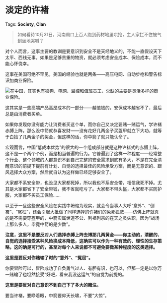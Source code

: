 # 淡定的许褚

Tags: **Society**, **Clan**

> 如何看待10月31日，河南周口上百人跑到药材地里哄抢，主人家拦不住被气到坐地哭喊？



对个人而言，这事主要的教训是要意识到安全不是天经地义的，不能一直假设天下太平、西线无事。如果是足够贵重的物资，就必须考虑安全成本、保险成本，而不能心怀侥幸。

这事在美国可绝不罕见，美国的经验也就是两条——高压电网、自动步枪和警告标识加商业保险。

![](https://pic1.zhimg.com/50/v2-d2bd7a3e74c000e095800c4aa59e972e_720w.jpg?source=2c26e567)在中国，其实也有狼狗、电网、监控和值班员工，欠缺的主要是灵活多样的商业保险。

这其实是一些高端产品高昂成本的一部分——越值钱的，安保成本越省不了，最后总是由消费者买单。

如果你发现你没有能力让消费者买这个单，而你自己又决定要赌一赌运气，学许褚赤膊上阵，那么没中箭就恭喜发财——没有花好几两金子买盔甲就立下大功，就等于白捡了几两金子的奖金，但这样的话，你中箭了就只能认命了。

宏观而言，中国“低成本优势”的很大的一个组成部分就是这种许褚式的赤膊上阵，这不是一个两个个例，而是相当普遍的行为。它普遍到了这样一种程度——经常整个行业、整个领域的人都意识不到自己完整的安全需求到底有多大，不是在完全清醒意识的前提下提前有计划、自觉的选择最佳的风险承受方案，而是无意识的、跟风选择大众方案，然后就自认为这样做已经足够安全了。

大家都不系安全带，也没见大家都死掉，所以我也不系安全带，相信我死不掉。尤其是大家都省下了安全带钱，我不省就吃亏了。大家都不带头盔，大家都不买防护服，大家都不买员工保险……

以至于一旦这些安全风险在实践中坍缩为现实，就会令当事人大呼“意外”、“倒霉”、“冤枉”，还会引起大批做了同样选择的许褚们的兔死狐悲——仿佛上阵就真的是不需要穿盔甲的，中箭实属世道不公、列祖列宗的在天之灵失职，因为“战场上那么多人，毕竟中箭的是少数”。

**注意，这里不是要反对人们选择赤膊上阵去博那几两黄金——你主动的，清醒的、自觉的选择接受某种风险换成本降低，这确实可以作为一种有效的、理性的生存策略，这的确是可行的，甚至对每个人来说都不可避免要做某种程度的这类选择。**

**这里是要反对你赌输了时的“意外”、“冤屈”。**

你要冒险可以，冒险成功了自负勇气过人、有胆有识，也可以，但那一定是以你万一赌输了也坦然接受“好吧，看来我没这运气”的自觉为前提的。

**这里是要反对自己意识不到自己下了多大的赌注。**

要当许褚，要睁着眼，中箭要仰天长啸，不要“大惊”。



